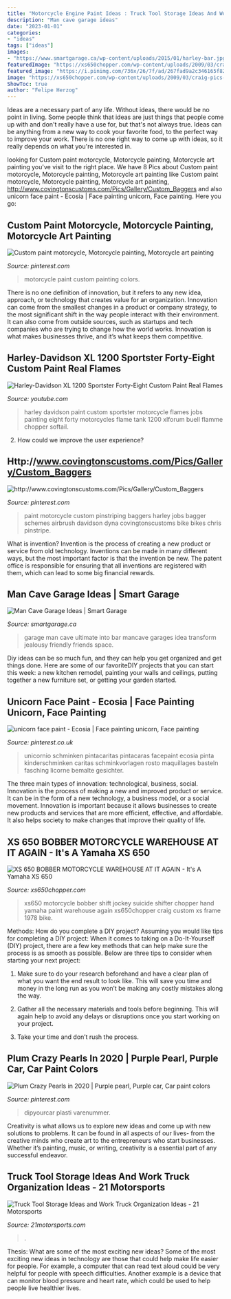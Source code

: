 ```yaml
---
title: "Motorcycle Engine Paint Ideas : Truck Tool Storage Ideas And Work Truck Organization Ideas"
description: "Man cave garage ideas"
date: "2023-01-01"
categories:
- "ideas"
tags: ["ideas"]
images:
- "https://www.smartgarage.ca/wp-content/uploads/2015/01/harley-bar.jpg"
featuredImage: "https://xs650chopper.com/wp-content/uploads/2009/03/craig-pics-001.jpg"
featured_image: "https://i.pinimg.com/736x/26/7f/ad/267fad9a2c346165f82de195b73801e6.jpg"
image: "https://xs650chopper.com/wp-content/uploads/2009/03/craig-pics-001.jpg"
ShowToc: true
author: "Felipe Herzog"
---
```



Ideas are a necessary part of any life. Without ideas, there would be no point in living. Some people think that ideas are just things that people come up with and don't really have a use for, but that's not always true. Ideas can be anything from a new way to cook your favorite food, to the perfect way to improve your work. There is no one right way to come up with ideas, so it really depends on what you're interested in.

	

		
looking for Custom paint motorcycle, Motorcycle painting, Motorcycle art painting you've visit to the right place. We have 8 Pics about Custom paint motorcycle, Motorcycle painting, Motorcycle art painting like Custom paint motorcycle, Motorcycle painting, Motorcycle art painting, http://www.covingtonscustoms.com/Pics/Gallery/Custom_Baggers and also unicorn face paint - Ecosia | Face painting unicorn, Face painting. Here you go:
		
    
## Custom Paint Motorcycle, Motorcycle Painting, Motorcycle Art Painting

<img loading=lazy src="https://i.pinimg.com/736x/60/cf/b9/60cfb9858d6e90ada608d9effbe3d028.jpg" onerror="this.onerror=null;this.src='https://tse4.mm.bing.net/th?id=OIP.0medRI2H3v9aUq1h1mkAGAHaLH&amp;pid=15.1';" alt="Custom paint motorcycle, Motorcycle painting, Motorcycle art painting">

_Source: pinterest.com_

>motorcycle paint custom painting colors. 

	

There is no one definition of innovation, but it refers to any new idea, approach, or technology that creates value for an organization. Innovation can come from the smallest changes in a product or company strategy, to the most significant shift in the way people interact with their environment. It can also come from outside sources, such as startups and tech companies who are trying to change how the world works. Innovation is what makes businesses thrive, and it’s what keeps them competitive.

    
## Harley-Davidson XL 1200 Sportster Forty-Eight Custom Paint Real Flames

<img loading=lazy src="https://i.ytimg.com/vi/gxHYluSO3DE/maxresdefault.jpg" onerror="this.onerror=null;this.src='https://tse4.mm.bing.net/th?id=OIP.6tSkdA54mN33jlvNmlsZeQHaEK&amp;pid=15.1';" alt="Harley-Davidson XL 1200 Sportster Forty-Eight Custom Paint Real Flames">

_Source: youtube.com_

>harley davidson paint custom sportster motorcycle flames jobs painting eight forty motorcycles flame tank 1200 xlforum buell flamme chopper softail. 

	

2. How could we improve the user experience?

    
## Http://www.covingtonscustoms.com/Pics/Gallery/Custom_Baggers

<img loading=lazy src="https://i.pinimg.com/736x/26/7f/ad/267fad9a2c346165f82de195b73801e6.jpg" onerror="this.onerror=null;this.src='https://tse4.mm.bing.net/th?id=OIP.DvNSVDyyydjYOK9QuNh-BgHaE6&amp;pid=15.1';" alt="http://www.covingtonscustoms.com/Pics/Gallery/Custom_Baggers">

_Source: pinterest.com_

>paint motorcycle custom pinstriping baggers harley jobs bagger schemes airbrush davidson dyna covingtonscustoms bike bikes chris pinstripe. 

	

What is invention?
Invention is the process of creating a new product or service from old technology. Inventions can be made in many different ways, but the most important factor is that the invention be new. 
The patent office is responsible for ensuring that all inventions are registered with them, which can lead to some big financial rewards.

    
## Man Cave Garage Ideas | Smart Garage

<img loading=lazy src="https://www.smartgarage.ca/wp-content/uploads/2015/01/harley-bar.jpg" onerror="this.onerror=null;this.src='https://tse4.mm.bing.net/th?id=OIP.Xbaumowx8Koh5ZJPpm2gngHaFj&amp;pid=15.1';" alt="Man Cave Garage Ideas | Smart Garage">

_Source: smartgarage.ca_

>garage man cave ultimate into bar mancave garages idea transform jealousy friendly friends space. 

	

Diy ideas can be so much fun, and they can help you get organized and get things done. Here are some of our favoriteDIY projects that you can start this week: a new kitchen remodel, painting your walls and ceilings, putting together a new furniture set, or getting your garden started.

    
## Unicorn Face Paint - Ecosia | Face Painting Unicorn, Face Painting

<img loading=lazy src="https://i.pinimg.com/736x/83/a3/42/83a3421bc87c9c8254845b01db07f9fb.jpg" onerror="this.onerror=null;this.src='https://tse3.mm.bing.net/th?id=OIP.Dh00TEVPS4wIoUWq9jFpTAHaJ3&amp;pid=15.1';" alt="unicorn face paint - Ecosia | Face painting unicorn, Face painting">

_Source: pinterest.co.uk_

>unicornio schminken pintacaritas pintacaras facepaint ecosia pinta kinderschminken caritas schminkvorlagen rosto maquillages basteln fasching licorne bemalte gesichter. 

	

The three main types of innovation: technological, business, social.
Innovation is the process of making a new and improved product or service. It can be in the form of a new technology, a business model, or a social movement. Innovation is important because it allows businesses to create new products and services that are more efficient, effective, and affordable. It also helps society to make changes that improve their quality of life.

    
## XS 650 BOBBER MOTORCYCLE WAREHOUSE AT IT AGAIN - It&#039;s A Yamaha XS 650

<img loading=lazy src="https://xs650chopper.com/wp-content/uploads/2009/03/craig-pics-001.jpg" onerror="this.onerror=null;this.src='https://tse1.mm.bing.net/th?id=OIP.VbWRwSTxgMe3N3NxyMM5eQHaFj&amp;pid=15.1';" alt="XS 650 BOBBER MOTORCYCLE WAREHOUSE AT IT AGAIN - It&#039;s A Yamaha XS 650">

_Source: xs650chopper.com_

>xs650 motorcycle bobber shift jockey suicide shifter chopper hand yamaha paint warehouse again xs650chopper craig custom xs frame 1978 bike. 

	

Methods: How do you complete a DIY project?
Assuming you would like tips for completing a DIY project: 
When it comes to taking on a Do-It-Yourself (DIY) project, there are a few key methods that can help make sure the process is as smooth as possible. Below are three tips to consider when starting your next project:

1. Make sure to do your research beforehand and have a clear plan of what you want the end result to look like. This will save you time and money in the long run as you won’t be making any costly mistakes along the way.

2. Gather all the necessary materials and tools before beginning. This will again help to avoid any delays or disruptions once you start working on your project.

3. Take your time and don’t rush the process.

    
## Plum Crazy Pearls In 2020 | Purple Pearl, Purple Car, Car Paint Colors

<img loading=lazy src="https://i.pinimg.com/736x/8c/e5/14/8ce514caf4411dd9f2be365729755e9e.jpg" onerror="this.onerror=null;this.src='https://tse3.mm.bing.net/th?id=OIP.n0xXFgEbw1AXKWopTlwNIAHaHa&amp;pid=15.1';" alt="Plum Crazy Pearls in 2020 | Purple pearl, Purple car, Car paint colors">

_Source: pinterest.com_

>dipyourcar plasti varenummer. 

	

Creativity is what allows us to explore new ideas and come up with new solutions to problems. It can be found in all aspects of our lives- from the creative minds who create art to the entrepreneurs who start businesses. Whether it’s painting, music, or writing, creativity is a essential part of any successful endeavor.

    
## Truck Tool Storage Ideas And Work Truck Organization Ideas - 21 Motorsports

<img loading=lazy src="https://cdn11.bigcommerce.com/s-p90q79depi/product_images/uploaded_images/uws-toolbox-1000x563.jpg" onerror="this.onerror=null;this.src='https://tse1.mm.bing.net/th?id=OIP.E8wqCbMGIsZyuI-shNbB7wHaEK&amp;pid=15.1';" alt="Truck Tool Storage Ideas and Work Truck Organization Ideas - 21 Motorsports">

_Source: 21motorsports.com_

>. 

	

Thesis: What are some of the most exciting new ideas?
Some of the most exciting new ideas in technology are those that could help make life easier for people. For example, a computer that can read text aloud could be very helpful for people with speech difficulties. Another example is a device that can monitor blood pressure and heart rate, which could be used to help people live healthier lives.

